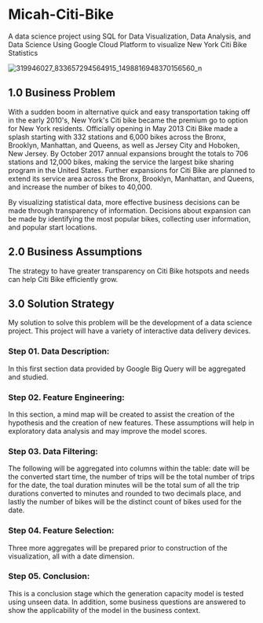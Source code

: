 # Micah-Citi-Bike

A data science project using SQL for Data Visualization, Data Analysis, and Data Science Using Google Cloud Platform to visualize New York Citi Bike Statistics

![319946027_833657294564915_1498816948370156560_n](https://github.com/pimicah/Micah-Citi-Bike/assets/144563378/983e1783-8092-4520-95ae-5b12d3d73631)

## __1.0 Business Problem__
With a sudden boom in alternative quick and easy transportation taking off in the early 2010's, New York's Citi bike became the premium go to option for New York residents.  Officially opening in May 2013 Citi Bike made a splash starting with 332 stations and 6,000 bikes across the Bronx, Brooklyn, Manhattan, and Queens, as well as Jersey City and Hoboken, New Jersey.  By October 2017 annual expansions brought the totals to 706 stations and 12,000 bikes, making the service the largest bike sharing program in the United States. Further expansions for Citi Bike are planned to extend its service area across the Bronx, Brooklyn, Manhattan, and Queens, and increase the number of bikes to 40,000.  

By visualizing statistical data, more effective business decisions can be made through transparency of information.  Decisions about expansion can be made by identifying the most popular bikes, collecting user information, and popular start locations.

## 2.0 Business Assumptions
The strategy to have greater transparency on Citi Bike hotspots and needs can help Citi Bike efficiently grow.

## 3.0 Solution Strategy
My solution to solve this problem will be the development of a data science project.  This project will have a variety of interactive data delivery devices.  
### Step 01. Data Description: 
In this first section data provided by Google Big Query will be aggregated and studied.  
### Step 02. Feature Engineering: 
In this section, a mind map will be created to assist the creation of the hypothesis and the creation of new features. These assumptions will help in exploratory data analysis and may improve the model scores.
### Step 03. Data Filtering: 
The following will be aggregated into columns within the table: date will be the converted start time, the number of trips will be the total number of trips for the date, the toal duration minutes will be the total sum of all the trip durations converted to minutes and rounded to two decimals place, and lastly the number of bikes will be the distinct count of bikes used for the date.
### Step 04. Feature Selection:
Three more aggregates will be prepared prior to construction of the visualization, all with a date dimension.  
### Step 05. Conclusion:
This is a conclusion stage which the generation capacity model is tested using unseen data. In addition, some business questions are answered to show the applicability of the model in the business context.
###
